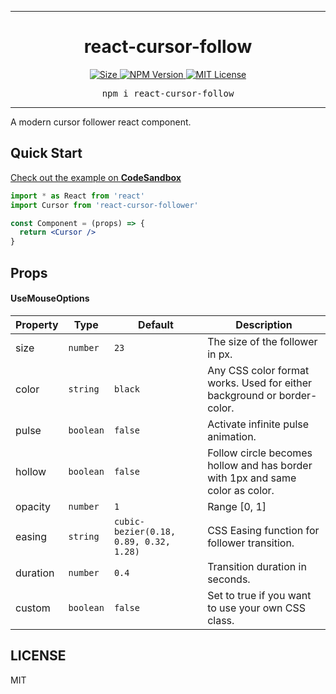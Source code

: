 <hr>
<div align="center">
  <h1 align="center">
    react-cursor-follow
  </h1>
</div>

<p align="center">
  <a aria-label="Size" href="v">
    <img alt="Size" src="https://img.shields.io/bundlephobia/min/react-cursor-follow">
  </a>
  <a aria-label="NPM version" href="https://www.npmjs.com/package/@react-hook/mouse-position">
    <img alt="NPM Version" src="https://img.shields.io/npm/v/react-cursor-follow">
  </a>
  <a aria-label="License" href="https://jaredlunde.mit-license.org/">
    <img alt="MIT License" src="https://img.shields.io/npm/l/react-cursor-follow">
  </a>
</p>

<pre align="center">npm i react-cursor-follow</pre>
<hr>

A modern cursor follower react component.

## Quick Start

[Check out the example on **CodeSandbox**](https://codesandbox.io/s/react-cursor-follow-example-7emj2?file=/src/App.js)

```jsx harmony
import * as React from 'react'
import Cursor from 'react-cursor-follower'

const Component = (props) => {
  return <Cursor />
}
```

## Props

#### UseMouseOptions

| Property   | Type     | Default | Description                                                                                            |
| ---------- | -------- | ------- | ------------------------------------------------------------------------------------------------------ |
| size | `number` | `23`     | The size of the follower in px. |
| color | `string` | `black`     | Any CSS color format works. Used for either background or border-color. |
| pulse | `boolean` | `false`    | Activate infinite pulse animation. |
| hollow | `boolean` | `false`    | Follow circle becomes hollow and has border with 1px and same color as color. |
| opacity | `number` | `1`    | Range [0, 1] |
| easing | `string` | `cubic-bezier(0.18, 0.89, 0.32, 1.28)`    | CSS Easing function for follower transition. |
| duration | `number` | `0.4`    | Transition duration in seconds. |
| custom | `boolean` | `false`    | Set to true if you want to use your own CSS class. |

## LICENSE

MIT